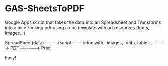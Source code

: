 GAS-SheetsToPDF
===============

Google Apps script that takes the data into an Spreadsheet and Transforms into a nice-looking pdf 
using a doc template with art resources (fonts, images...)


SpreadSheet(data)----->script---->doc with : images, fonts, tables... -----> PDF -------> Print

Easy!
